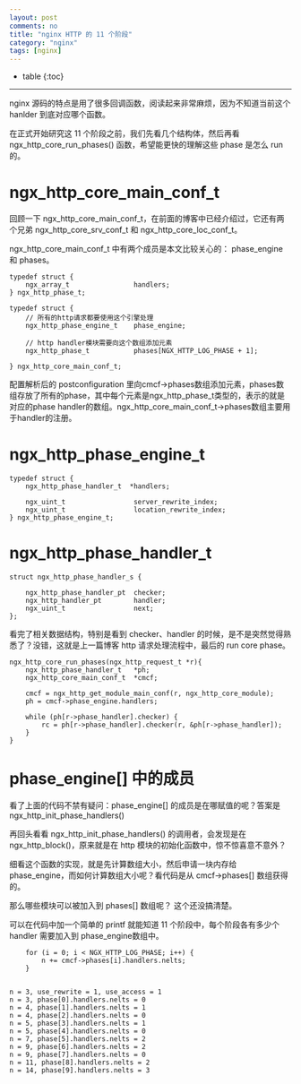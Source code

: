 ```yaml
---
layout: post
comments: no
title: "nginx HTTP 的 11 个阶段"
category: "nginx"
tags: [nginx]
---
```


* table
{:toc}
***

nginx 源码的特点是用了很多回调函数，阅读起来非常麻烦，因为不知道当前这个 hanlder 到底对应哪个函数。

在正式开始研究这 11 个阶段之前，我们先看几个结构体，然后再看 ngx_http_core_run_phases() 函数，希望能更快的理解这些 phase 是怎么 run 的。

# ngx_http_core_main_conf_t 

回顾一下 ngx_http_core_main_conf_t，在前面的博客中已经介绍过，它还有两个兄弟 ngx_http_core_srv_conf_t 和 ngx_http_core_loc_conf_t。

ngx_http_core_main_conf_t 中有两个成员是本文比较关心的： phase_engine 和 phases。


```
typedef struct {
    ngx_array_t                handlers;
} ngx_http_phase_t;

typedef struct {
    // 所有的http请求都要使用这个引擎处理
    ngx_http_phase_engine_t    phase_engine;

    // http handler模块需要向这个数组添加元素
    ngx_http_phase_t           phases[NGX_HTTP_LOG_PHASE + 1];

} ngx_http_core_main_conf_t;
```

配置解析后的 postconfiguration 里向cmcf->phases数组添加元素，phases数组存放了所有的phase，其中每个元素是ngx_http_phase_t类型的，表示的就是对应的phase handler的数组。ngx_http_core_main_conf_t->phases数组主要用于handler的注册。

# ngx_http_phase_engine_t

```
typedef struct {
    ngx_http_phase_handler_t  *handlers;

    ngx_uint_t                 server_rewrite_index;
    ngx_uint_t                 location_rewrite_index;
} ngx_http_phase_engine_t;
```

# ngx_http_phase_handler_t 
```
struct ngx_http_phase_handler_s {

    ngx_http_phase_handler_pt  checker;
    ngx_http_handler_pt        handler;
    ngx_uint_t                 next;
};
```

看完了相关数据结构，特别是看到 checker、handler 的时候，是不是突然觉得熟悉了？没错，这就是上一篇博客 http 请求处理流程中，最后的 run core phase。

```
ngx_http_core_run_phases(ngx_http_request_t *r){
    ngx_http_phase_handler_t   *ph;
    ngx_http_core_main_conf_t  *cmcf;

    cmcf = ngx_http_get_module_main_conf(r, ngx_http_core_module);
    ph = cmcf->phase_engine.handlers;

    while (ph[r->phase_handler].checker) {
        rc = ph[r->phase_handler].checker(r, &ph[r->phase_handler]);
    }
}
```

# phase_engine[] 中的成员

看了上面的代码不禁有疑问：phase_engine[] 的成员是在哪赋值的呢？答案是 ngx_http_init_phase_handlers() 

再回头看看 ngx_http_init_phase_handlers() 的调用者，会发现是在 ngx_http_block()，原来就是在 http 模块的初始化函数中，惊不惊喜意不意外？

细看这个函数的实现，就是先计算数组大小，然后申请一块内存给 phase_engine，而如何计算数组大小呢？看代码是从 cmcf->phases[] 数组获得的。

那么哪些模块可以被加入到 phases[] 数组呢？ 这个还没搞清楚。

可以在代码中加一个简单的 printf 就能知道 11 个阶段中，每个阶段各有多少个 handler 需要加入到 phase_engine数组中。

```
    for (i = 0; i < NGX_HTTP_LOG_PHASE; i++) {
        n += cmcf->phases[i].handlers.nelts;
    }


n = 3, use_rewrite = 1, use_access = 1
n = 3, phase[0].handlers.nelts = 0
n = 4, phase[1].handlers.nelts = 1
n = 4, phase[2].handlers.nelts = 0
n = 5, phase[3].handlers.nelts = 1
n = 5, phase[4].handlers.nelts = 0
n = 7, phase[5].handlers.nelts = 2
n = 9, phase[6].handlers.nelts = 2
n = 9, phase[7].handlers.nelts = 0
n = 11, phase[8].handlers.nelts = 2
n = 14, phase[9].handlers.nelts = 3
```






